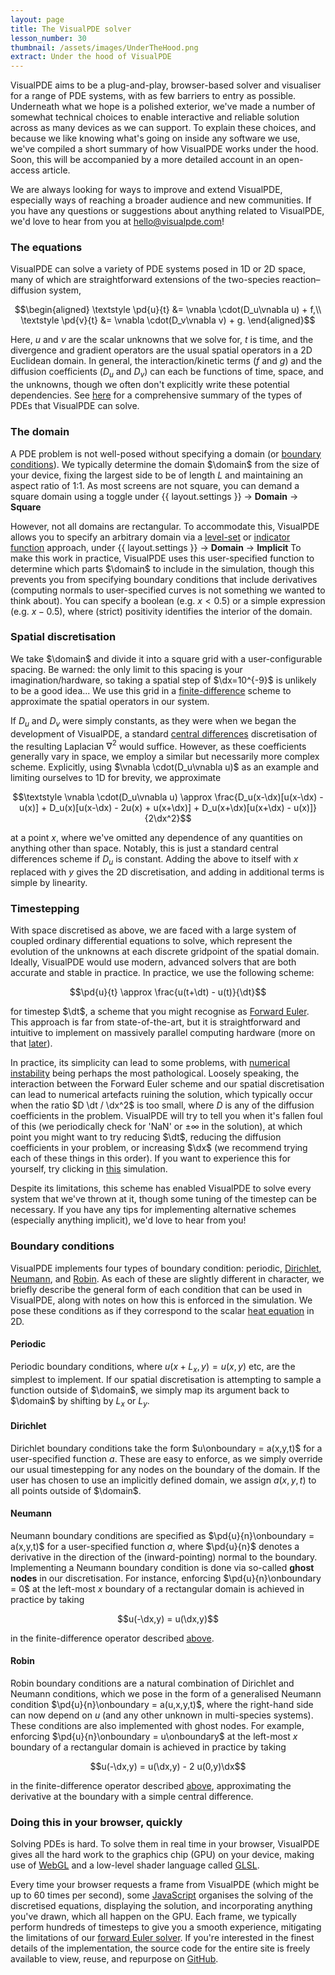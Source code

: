 ```yaml
---
layout: page
title: The VisualPDE solver
lesson_number: 30
thumbnail: /assets/images/UnderTheHood.png
extract: Under the hood of VisualPDE
---
```


VisualPDE aims to be a plug-and-play, browser-based solver and visualiser for a range of PDE systems, with as few barriers to entry as possible. Underneath what we hope is a polished exterior, we've made a number of somewhat technical choices to enable interactive and reliable solution across as many devices as we can support. To explain these choices, and because we like knowing what's going on inside any software we use, we've compiled a short summary of how VisualPDE works under the hood. Soon, this will be accompanied by a more detailed account in an open-access article.

We are always looking for ways to improve and extend VisualPDE, especially ways of reaching a broader audience and new communities. If you have any questions or suggestions about anything related to VisualPDE, we'd love to hear from you at [hello@visualpde.com](mailto:hello@visualpde.com)!

### The equations <a id='equations'>
VisualPDE can solve a variety of PDE systems posed in 1D or 2D space, many of which are straightforward extensions of the two-species reaction–diffusion system,

$$\begin{aligned}
    \textstyle \pd{u}{t} &= \vnabla \cdot(D_u\vnabla u) + f,\\
    \textstyle \pd{v}{t} &= \vnabla \cdot(D_v\vnabla v) + g.
\end{aligned}$$

Here, $u$ and $v$ are the scalar unknowns that we solve for, $t$ is time, and the divergence and gradient operators are the usual spatial operators in a 2D Euclidean domain. In general, the interaction/kinetic terms ($f$ and $g$) and the diffusion coefficients ($D_u$ and $D_v$) can each be functions of time, space, and the unknowns, though we often don't explicitly write these potential dependencies. See [here](what-can-visualpde-solve) for a comprehensive summary of the types of PDEs that VisualPDE can solve.

### The domain <a id='domain'>
A PDE problem is not well-posed without specifying a domain (or [boundary conditions](#boundary-conditions)). We typically determine the domain $\domain$ from the size of your device, fixing the largest side to be of length $L$ and maintaining an aspect ratio of 1:1. As most screens are not square, you can demand a square domain using a toggle under <span class='click_sequence'>{{ layout.settings }} → **Domain** → **Square**</span>

However, not all domains are rectangular. To accommodate this, VisualPDE allows you to specify an arbitrary domain via a [level-set](https://en.wikipedia.org/wiki/Level-set_method) or [indicator function](https://en.wikipedia.org/wiki/Indicator_function) approach, under <span class='click_sequence'>{{ layout.settings }} → **Domain** → **Implicit**</span> To make this work in practice, VisualPDE uses this user-specified function to determine which parts $\domain$ to include in the simulation, though this prevents you from specifying boundary conditions that include derivatives (computing normals to user-specified curves is not something we wanted to think about). You can specify a boolean (e.g. $x<0.5$) or a simple expression (e.g. $x-0.5$), where (strict) positivity identifies the interior of the domain.

### Spatial discretisation <a id='spatial-discretisation'>
We take $\domain$ and divide it into a square grid with a user-configurable spacing. Be warned: the only limit to this spacing is your imagination/hardware, so taking a spatial step of $\dx=10^{-9}$ is unlikely to be a good idea... We use this grid in a [finite-difference](https://en.wikipedia.org/wiki/Finite_difference_method) scheme to approximate the spatial operators in our system.

If $D_u$ and $D_v$ were simply constants, as they were when we began the development of VisualPDE, a standard [central differences](https://en.wikipedia.org/wiki/Discrete_Laplace_operator) discretisation of the resulting Laplacian $\nabla^2$ would suffice. However, as these coefficients generally vary in space, we employ a similar but necessarily more complex scheme. Explicitly, using $\vnabla \cdot(D_u\vnabla u)$ as an example and limiting ourselves to 1D for brevity, we approximate

$$\textstyle \vnabla \cdot(D_u\vnabla u) \approx \frac{D_u(x-\dx)[u(x-\dx) - u(x)] + D_u(x)[u(x-\dx) - 2u(x) + u(x+\dx)] + D_u(x+\dx)[u(x+\dx) - u(x)]}{2\dx^2}$$

at a point $x$, where we've omitted any dependence of any quantities on anything other than space. Notably, this is just a standard central differences scheme if $D_u$ is constant. Adding the above to itself with $x$ replaced with $y$ gives the 2D discretisation, and adding in additional terms is simple by linearity.

### Timestepping <a id='timestepping'>
With space discretised as above, we are faced with a large system of coupled ordinary differential equations to solve, which represent the evolution of the unknowns at each discrete gridpoint of the spatial domain. Ideally, VisualPDE would use modern, advanced solvers that are both accurate and stable in practice. In practice, we use the following scheme:

$$\pd{u}{t} \approx \frac{u(t+\dt) - u(t)}{\dt}$$

for timestep $\dt$, a scheme that you might recognise as [Forward Euler](https://en.wikipedia.org/wiki/Euler_method). This approach is far from state-of-the-art, but it is straightforward and intuitive to implement on massively parallel computing hardware (more on that [later](#browser)). 

In practice, its simplicity can lead to some problems, with [numerical instability](https://en.wikipedia.org/wiki/Euler_method#Numerical_stability) being perhaps the most pathological. Loosely speaking, the interaction between the Forward Euler scheme and our spatial discretisation can lead to numerical artefacts ruining the solution, which typically occur when the ratio $D \dt / \dx^2$ is too small, where $D$ is any of the diffusion coefficients in the problem. VisualPDE will try to tell you when it's fallen foul of this (we periodically check for 'NaN' or $\pm\infty$ in the solution), at which point you might want to try reducing $\dt$, reducing the diffusion coefficients in your problem, or increasing $\dx$ (we recommend trying each of these things in this order). If you want to experience this for yourself, try clicking in [this](/sim/?preset=unstableHeatEquation) simulation.

Despite its limitations, this scheme has enabled VisualPDE to solve every system that we've thrown at it, though some tuning of the timestep can be necessary. If you have any tips for implementing alternative schemes (especially anything implicit), we'd love to hear from you!

### Boundary conditions <a id='boundary-conditions'>
VisualPDE implements four types of boundary condition: periodic, [Dirichlet](https://en.wikipedia.org/wiki/Dirichlet_boundary_condition), [Neumann](https://en.wikipedia.org/wiki/Neumann_boundary_condition), and [Robin](https://en.wikipedia.org/wiki/Robin_boundary_condition). As each of these are slightly different in character, we briefly describe the general form of each condition that can be used in VisualPDE, along with notes on how this is enforced in the simulation. We pose these conditions as if they correspond to the scalar [heat equation](/_basic-pdes/heat-equation) in 2D.

#### Periodic
Periodic boundary conditions, where $u(x+L_x,y)=u(x,y)$ etc, are the simplest to implement. If our spatial discretisation is attempting to sample a function outside of $\domain$, we simply map its argument back to $\domain$ by shifting by $L_x$ or $L_y$.

#### Dirichlet
Dirichlet boundary conditions take the form $u\onboundary = a(x,y,t)$ for a user-specified function $a$. These are easy to enforce, as we simply override our usual timestepping for any nodes on the boundary of the domain. If the user has chosen to use an implicitly defined domain, we assign $a(x,y,t)$ to all points outside of $\domain$.

#### Neumann
Neumann boundary conditions are specified as $\pd{u}{n}\onboundary = a(x,y,t)$ for a user-specified function $a$, where $\pd{u}{n}$ denotes a derivative in the direction of the (inward-pointing) normal to the boundary. Implementing a Neumann boundary condition is done via so-called **ghost nodes** in our discretisation. For instance, enforcing $\pd{u}{n}\onboundary = 0$ at the left-most $x$ boundary of a rectangular domain is achieved in practice by taking 

$$u(-\dx,y) = u(\dx,y)$$ 

in the finite-difference operator described [above](#spatial-discretisation).

#### Robin
Robin boundary conditions are a natural combination of Dirichlet and Neumann conditions, which we pose in the form of a generalised Neumann condition $\pd{u}{n}\onboundary = a(u,x,y,t)$, where the right-hand side can now depend on $u$ (and any other unknown in multi-species systems). These conditions are also implemented with ghost nodes. For example, enforcing $\pd{u}{n}\onboundary = u\onboundary$ at the left-most $x$ boundary of a rectangular domain is achieved in practice by taking 

$$u(-\dx,y) = u(\dx,y) - 2 u(0,y)\dx$$ 

in the finite-difference operator described [above](#spatial-discretisation), approximating the derivative at the boundary with a simple central difference.

### Doing this in your browser, quickly <a id='browser'>
Solving PDEs is hard. To solve them in real time in your browser, VisualPDE gives all the hard work to the graphics chip (GPU) on your device, making use of [WebGL](https://en.wikipedia.org/wiki/WebGL) and a low-level shader language called [GLSL](https://en.wikipedia.org/wiki/OpenGL_Shading_Language).

Every time your browser requests a frame from VisualPDE (which might be up to 60 times per second), some [JavaScript](https://en.wikipedia.org/wiki/JavaScript) organises the solving of the discretised equations, displaying the solution, and incorporating anything you've drawn, which all happen on the GPU. Each frame, we typically perform hundreds of timesteps to give you a smooth experience, mitigating the limitations of our [forward Euler solver](#timestepping). If you're interested in the finest details of the implementation, the source code for the entire site is freely available to view, reuse, and repurpose on [GitHub](https://github.com/Pecnut/visual-pde).